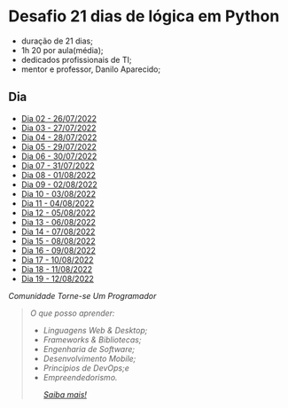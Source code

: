# Desafio 21 dias de lógica em Python
- duração de 21 dias;
- 1h 20 por aula(média);
- dedicados profissionais de TI;
- mentor e professor, Danilo Aparecido;

## Dia
- [Dia 02 - 26/07/2022](aulas/02)
- [Dia 03 - 27/07/2022](aulas/03)
- [Dia 04 - 28/07/2022](aulas/04)
- [Dia 05 - 29/07/2022](aulas/05)
- [Dia 06 - 30/07/2022](aulas/06)
- [Dia 07 - 31/07/2022](aulas/07)
- [Dia 08 - 01/08/2022](aulas/08)
- [Dia 09 - 02/08/2022](aulas/09)
- [Dia 10 - 03/08/2022](aulas/10)
- [Dia 11 - 04/08/2022](aulas/11)
- [Dia 12 - 05/08/2022](aulas/12)
- [Dia 13 - 06/08/2022](aulas/13)
- [Dia 14 - 07/08/2022](aulas/14)
- [Dia 15 - 08/08/2022](aulas/15)
- [Dia 16 - 09/08/2022](aulas/16)
- [Dia 17 - 10/08/2022](aulas/17)
- [Dia 18 - 11/08/2022](aulas/18)
- [Dia 19 - 12/08/2022](aulas/19)

<i> Comunidade Torne-se Um Programador
>O que posso aprender:
>- Linguagens Web & Desktop;
>- Frameworks & Bibliotecas;
>- Engenharia de Software;
>- Desenvolvimento Mobile;
>- Principios de DevOps;e
>- Empreendedorismo.<p>
>[Saiba mais!](http://cursos.torneseumprogramador.com.br/?ref=V71802991F)





